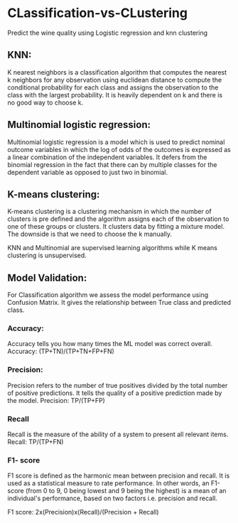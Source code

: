 # CLassification-vs-CLustering
Predict the wine quality using Logistic regression and knn clustering

## KNN:
K nearest neighbors is a classification algorithm that computes the nearest k neighbors for any observation using euclidean distance to compute the conditional probability for each class and assigns the observation to the class with the largest probability. It is heavily dependent on k and there is no good way to choose k.

## Multinomial logistic regression:
Multinomial logistic regression is a model which is used to predict nominal outcome variables in which the log of odds of the outcomes is expressed as a linear combination of the independent variables. It defers from the binomial regression in the fact that there can by multiple classes for the dependent variable as opposed to just two in binomial.

## K-means clustering:
K-means clustering is a clustering mechanism in which the number of clusters is pre defined and the algorithm assigns each of the observation to one of these groups or clusters. It clusters data by fitting a mixture model. The downside is that we need to choose the k manually.

KNN and Multinomial are supervised learning algorithms while K means clustering is unsupervised.

## Model Validation:
For Classification algorithm we assess the model performance using Confusion Matrix. It gives the relationship between True class and predicted class.

### Accuracy:
Accuracy tells you how many times the ML model was correct overall.
Accuracy: (TP+TN)/(TP+TN+FP+FN)

### Precision:
Precision refers to the number of true positives divided by the total number of positive predictions. It tells the quality of a positive prediction made by the model.
Precision: TP/(TP+FP)

### Recall
Recall is the measure of the ability of a system to present all relevant items. 
Recall: TP/(TP+FN)

### F1- score
F1 score is defined as the harmonic mean between precision and recall. It is used as a statistical measure to rate performance. In other words, an F1-score (from 0 to 9, 0 being lowest and 9 being the highest) is a mean of an individual's performance, based on two factors i.e. precision and recall.

F1 score: 2x(Precision)x(Recall)/(Precision + Recall)
